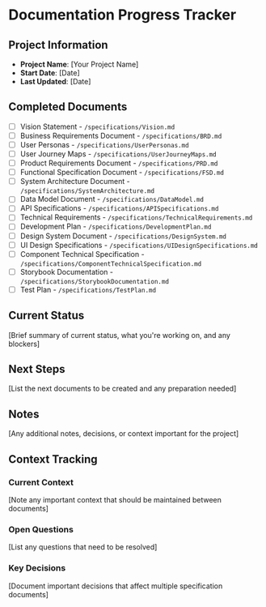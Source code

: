 # Documentation Progress Tracker

## Project Information
- **Project Name**: [Your Project Name]
- **Start Date**: [Date]
- **Last Updated**: [Date]

## Completed Documents
- [ ] Vision Statement - `/specifications/Vision.md`
- [ ] Business Requirements Document - `/specifications/BRD.md`
- [ ] User Personas - `/specifications/UserPersonas.md`
- [ ] User Journey Maps - `/specifications/UserJourneyMaps.md`
- [ ] Product Requirements Document - `/specifications/PRD.md`
- [ ] Functional Specification Document - `/specifications/FSD.md`
- [ ] System Architecture Document - `/specifications/SystemArchitecture.md`
- [ ] Data Model Document - `/specifications/DataModel.md`
- [ ] API Specifications - `/specifications/APISpecifications.md`
- [ ] Technical Requirements - `/specifications/TechnicalRequirements.md`
- [ ] Development Plan - `/specifications/DevelopmentPlan.md`
- [ ] Design System Document - `/specifications/DesignSystem.md`
- [ ] UI Design Specifications - `/specifications/UIDesignSpecifications.md`
- [ ] Component Technical Specification - `/specifications/ComponentTechnicalSpecification.md`
- [ ] Storybook Documentation - `/specifications/StorybookDocumentation.md`
- [ ] Test Plan - `/specifications/TestPlan.md`

## Current Status
[Brief summary of current status, what you're working on, and any blockers]

## Next Steps
[List the next documents to be created and any preparation needed]

## Notes
[Any additional notes, decisions, or context important for the project]

## Context Tracking
### Current Context
[Note any important context that should be maintained between documents]

### Open Questions
[List any questions that need to be resolved]

### Key Decisions
[Document important decisions that affect multiple specification documents]